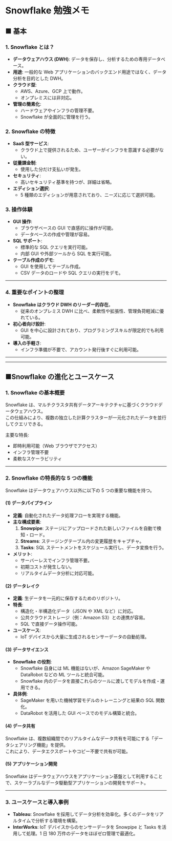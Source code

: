 # Snowflake 勉強メモ

## ■ 基本

### **1. Snowflake とは？**

- **データウェアハウス (DWH)**:
  データを保存し、分析するための専用データベース。
- **用途**:
  一般的な Web アプリケーションのバックエンド用途ではなく、データ分析を目的とした DWH。
- **クラウド型**:
  - AWS、Azure、GCP 上で動作。
  - オンプレミスには非対応。
- **管理の簡素化**:
  - ハードウェアやインフラの管理不要。
  - Snowflake が全面的に管理を行う。

### **2. Snowflake の特徴**

- **SaaS 型サービス**:
  - クラウド上で提供されるため、ユーザーがインフラを意識する必要がない。
- **従量課金制**:
  - 使用した分だけ支払いが発生。
- **セキュリティ**:
  - 高いセキュリティ基準を持つが、詳細は省略。
- **エディション選択**:
  - 5 種類のエディションが用意されており、ニーズに応じて選択可能。

### **3. 操作体験**

- **GUI 操作**:
  - ブラウザベースの GUI で直感的に操作が可能。
  - データベースの作成や管理が容易。
- **SQL サポート**:
  - 標準的な SQL クエリを実行可能。
  - 内部 GUI や外部ツールから SQL を実行可能。
- **テーブル作成のデモ**:
  - GUI を使用してテーブル作成。
  - CSV データのロードや SQL クエリの実行をデモ。

---

### **4. 重要なポイントの整理**

- **Snowflake はクラウド DWH のリーダー的存在**。
  - 従来のオンプレミス DWH に比べ、柔軟性や拡張性、管理負荷軽減に優れている。
- **初心者向け設計**:
  - GUI を中心に設計されており、プログラミングスキルが限定的でも利用可能。
- **導入の手軽さ**:
  - インフラ準備が不要で、アカウント発行後すぐに利用可能。

---

---

## ■Snowflake の進化とユースケース

### **1. Snowflake の基本概要**

Snowflake は、マルチクラスタ共有データアーキテクチャに基づくクラウドデータウェアハウス。  
この仕組みにより、複数の独立した計算クラスターが一元化されたデータを並行してクエリできる。

主要な特長:

- 即時利用可能（Web ブラウザでアクセス）
- インフラ管理不要
- 柔軟なスケーラビリティ

---

### **2. Snowflake の特長的な 5 つの機能**

Snowflake はデータウェアハウス以外に以下の 5 つの重要な機能を持つ。

#### **(1) データパイプライン**

- **定義**: 自動化されたデータ処理フローを実現する機能。
- **主な構成要素**:
  1. **Snowpipe**: ステージにアップロードされた新しいファイルを自動で検知・ロード。
  2. **Streams**: ステージングテーブル内の変更履歴をキャプチャ。
  3. **Tasks**: SQL ステートメントをスケジュール実行し、データ変換を行う。
- **メリット**:
  - サーバーレスでインフラ管理不要。
  - 初期コストが発生しない。
  - リアルタイムデータ分析に対応可能。

#### **(2) データレイク**

- **定義**: 生データを一元的に保存するためのリポジトリ。
- **特長**:
  - 構造化・半構造化データ（JSON や XML など）に対応。
  - 公共クラウドストレージ（例：Amazon S3）との連携が容易。
  - SQL で直接データ操作可能。
- **ユースケース**:
  - IoT デバイスから大量に生成されるセンサーデータの自動処理。

#### **(3) データサイエンス**

- **Snowflake の役割**:
  - Snowflake 自身には ML 機能はないが、Amazon SageMaker や DataRobot などの ML ツールと統合可能。
  - Snowflake 内のデータを直接これらのツールに渡してモデルを作成・運用できる。
- **具体例**:
  - SageMaker を用いた機械学習モデルのトレーニングと結果の SQL 関数化。
  - DataRobot を活用した GUI ベースでのモデル構築と統合。

#### **(4) データ共有**

Snowflake は、複数組織間でのリアルタイムなデータ共有を可能にする「データシェアリング機能」を提供。  
これにより、データエクスポートやコピー不要で共有が可能。

#### **(5) アプリケーション開発**

Snowflake はデータウェアハウスをアプリケーション基盤として利用することで、スケーラブルなデータ駆動型アプリケーションの開発をサポート。

---

### **3. ユースケースと導入事例**

- **Tableau**:
  Snowflake を採用してデータ分析を効率化。多くのデータをリアルタイムで分析する環境を構築。
- **InterWorks**:
  IoT デバイスからのセンサーデータを Snowpipe と Tasks を活用して処理。1 日 180 万件のデータをほぼゼロ管理で最適化。
